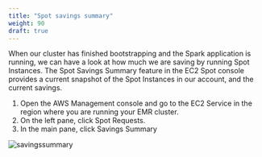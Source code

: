 ```yaml
---
title: "Spot savings summary"
weight: 90
draft: true
---
```


When our cluster has finished bootstrapping and the Spark application is running, we can have a look at how much we are saving by running Spot Instances. The Spot Savings Summary feature in the EC2 Spot console provides a current snapshot of the Spot Instances in our account, and the current savings.

1. Open the AWS Management console and go to the EC2 Service in the region where you are running your EMR cluster. 
2. On the left pane, click Spot Requests.
3. In the main pane, click Savings Summary

![savingssummary](/images/running-emr-spark-apps-on-spot/savingssummary.png)
